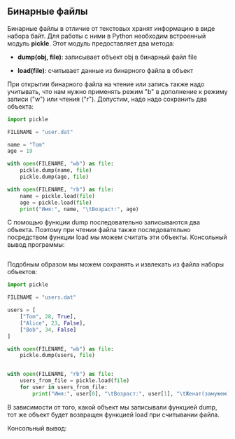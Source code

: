 ## Бинарные файлы

Бинарные файлы в отличие от текстовых хранят информацию в виде набора байт. Для работы с ними в Python необходим встроенный модуль 
**pickle**. Этот модуль предоставляет два метода:

- **dump(obj, file)**: записывает объект obj в бинарный файл file

- **load(file)**: считывает данные из бинарного файла в объект

При открытии бинарного файла на чтение или запись также надо учитывать, что нам нужно применять режим "b" в дополнение к режиму записи ("w") или чтения ("r"). 
Допустим, надо надо сохранить два объекта:

```py
import pickle

FILENAME = "user.dat"

name = "Tom"
age = 19

with open(FILENAME, "wb") as file:
    pickle.dump(name, file)
    pickle.dump(age, file)

with open(FILENAME, "rb") as file:
    name = pickle.load(file)
    age = pickle.load(file)
    print("Имя:", name, "\tВозраст:", age)
```

С помощью функции dump последовательно записываются два объекта. Поэтому при чтении файла также последовательно посредством функции load мы можем считать 
эти объекты. Консольный вывод программы:

```

```

Подобным образом мы можем сохранять и извлекать из файла наборы объектов:

```py
import pickle

FILENAME = "users.dat"

users = [
    ["Tom", 28, True],
    ["Alice", 23, False],
    ["Bob", 34, False]
]

with open(FILENAME, "wb") as file:
    pickle.dump(users, file)


with open(FILENAME, "rb") as file:
    users_from_file = pickle.load(file)
    for user in users_from_file:
        print("Имя:", user[0], "\tВозраст:", user[1], "\tЖенат(замужем):", user[2])
```

В зависимости от того, какой объект мы записывали функцией dump, тот же объект будет возвращен функцией load при считывании файла.

Консольный вывод:

```

```

